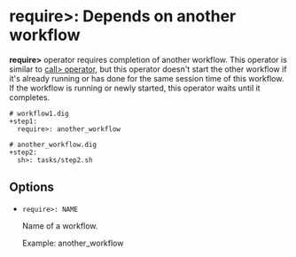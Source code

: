 # require>: Depends on another workflow

**require>** operator requires completion of another workflow. This operator is similar to [call> operator](../call.html), but this operator doesn't start the other workflow if it's already running or has done for the same session time of this workflow. If the workflow is running or newly started, this operator waits until it completes.

```
# workflow1.dig
+step1:
  require>: another_workflow
```

```
# another_workflow.dig
+step2:
  sh>: tasks/step2.sh
```


## Options

* `require>: NAME`

  Name of a workflow.

  Example: another_workflow

